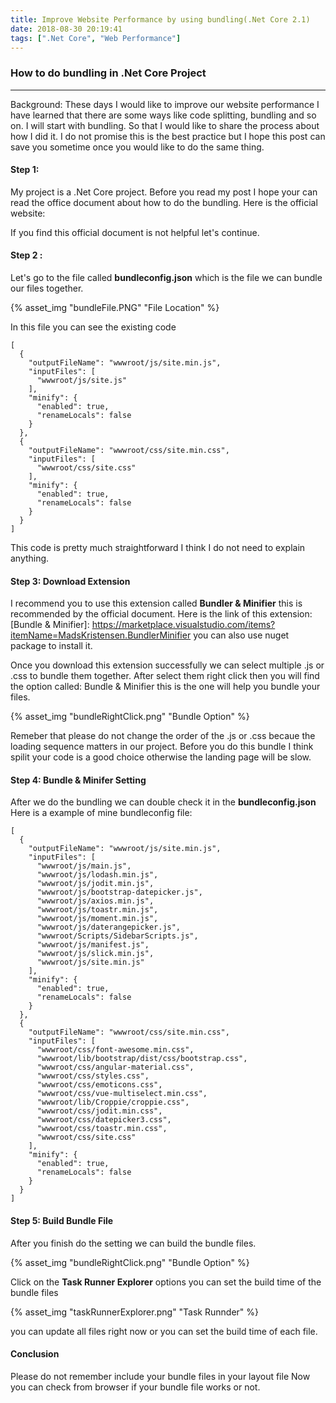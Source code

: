 ```yaml
---
title: Improve Website Performance by using bundling(.Net Core 2.1)
date: 2018-08-30 20:19:41
tags: [".Net Core", "Web Performance"]
---
```


### How to do bundling in .Net Core Project

---

Background: These days I would like to improve our website performance I have learned that there are some ways like code splitting, bundling and so on. I will start with bundling. So that I would like to share the process about how I did it. I do not promise this is the best practice but I hope this post can save you sometime once you would like to do the same thing.



#### Step 1:

My project is a .Net Core project. Before you read my post I hope your can read the office document about how to do the bundling. Here is the official website: 

[Bundle in .Net Core]: https://docs.microsoft.com/en-us/aspnet/core/client-side/bundling-and-minification?tabs=visual-studio%2Caspnetcore2x&amp;view=aspnetcore-2.1

If you find this official document is not helpful let's continue.



#### Step 2 : 

Let's go to the file called **bundleconfig.json** which is the file we can bundle our files together.

{% asset_img "bundleFile.PNG" "File Location" %}



In this file you can see the existing code 

```
[
  {
    "outputFileName": "wwwroot/js/site.min.js",
    "inputFiles": [
      "wwwroot/js/site.js"
    ],
    "minify": {
      "enabled": true,
      "renameLocals": false
    }
  },
  {
    "outputFileName": "wwwroot/css/site.min.css",
    "inputFiles": [
      "wwwroot/css/site.css"
    ],
    "minify": {
      "enabled": true,
      "renameLocals": false
    }
  }
]

```

This code is pretty much straightforward I think I do not need to explain anything. 

#### Step 3: Download Extension

I recommend you to use this extension called **Bundler & Minifier** this is recommended by the official document. Here is the link of this extension: [Bundle & Minifier]: https://marketplace.visualstudio.com/items?itemName=MadsKristensen.BundlerMinifier you can also use nuget package to install it.

Once you download this extension successfully we can select multiple .js or .css to bundle them together. After select them right click then you will find the option called: Bundle & Minifier this is the one will help you bundle your files.

{% asset_img "bundleRightClick.png" "Bundle Option" %}

Remeber that please do not change the order of the .js or .css becaue the loading sequence matters in our project. Before you do this bundle I think spilit your code is a good choice otherwise the landing page will be slow.

#### Step 4: Bundle & Minifer Setting

After we do the bundling  we can double check it in the **bundleconfig.json** 
Here is a example of mine bundleconfig file: 
```
[
  {
    "outputFileName": "wwwroot/js/site.min.js",
    "inputFiles": [
      "wwwroot/js/main.js",
      "wwwroot/js/lodash.min.js",
      "wwwroot/js/jodit.min.js",
      "wwwroot/js/bootstrap-datepicker.js",
      "wwwroot/js/axios.min.js",
      "wwwroot/js/toastr.min.js",
      "wwwroot/js/moment.min.js",
      "wwwroot/js/daterangepicker.js",
      "wwwroot/Scripts/SidebarScripts.js",
      "wwwroot/js/manifest.js",
      "wwwroot/js/slick.min.js",
      "wwwroot/js/site.min.js"
    ],
    "minify": {
      "enabled": true,
      "renameLocals": false
    }
  },
  {
    "outputFileName": "wwwroot/css/site.min.css",
    "inputFiles": [
      "wwwroot/css/font-awesome.min.css",
      "wwwroot/lib/bootstrap/dist/css/bootstrap.css",
      "wwwroot/css/angular-material.css",
      "wwwroot/css/styles.css",
      "wwwroot/css/emoticons.css",
      "wwwroot/css/vue-multiselect.min.css",
      "wwwroot/lib/Croppie/croppie.css",
      "wwwroot/css/jodit.min.css",
      "wwwroot/css/datepicker3.css",
      "wwwroot/css/toastr.min.css",
      "wwwroot/css/site.css"
    ],
    "minify": {
      "enabled": true,
      "renameLocals": false
    }
  }
]
```

#### Step 5: Build Bundle File

After you finish do the setting we can build the bundle files.

{% asset_img "bundleRightClick.png" "Bundle Option" %}

Click on the **Task Runner Explorer** options you can set the build time of the bundle files 

{% asset_img "taskRunnerExplorer.png" "Task Runnder" %}

you can update all files right now or you can set the build time of each file.

#### Conclusion

Please do not remember include your bundle files in your layout file
Now you can check from browser if your bundle file works or not.





















































































































































